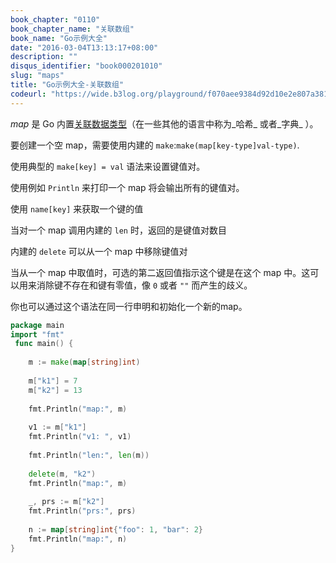 ```yaml
---
book_chapter: "0110"
book_chapter_name: "关联数组"
book_name: "Go示例大全"
date: "2016-03-04T13:13:17+08:00"
description: ""
disqus_identifier: "book000201010"
slug: "maps"
title: "Go示例大全-关联数组"
codeurl: "https://wide.b3log.org/playground/f070aee9384d92d10e2e807a3814617d.go"
---
```

 
_map_ 是 Go 内置[关联数据类型](http://zh.wikipedia.org/wiki/关联数组)（在一些其他的语言中称为_哈希_ 或者_字典_ ）。







要创建一个空 map，需要使用内建的 `make`:`make(map[key-type]val-type)`.

使用典型的 `make[key] = val` 语法来设置键值对。

使用例如 `Println` 来打印一个 map 将会输出所有的键值对。

使用 `name[key]` 来获取一个键的值

当对一个 map 调用内建的 `len` 时，返回的是键值对数目

内建的 `delete` 可以从一个 map 中移除键值对

当从一个 map 中取值时，可选的第二返回值指示这个键是在这个 map 中。这可以用来消除键不存在和键有零值，像 `0` 或者 `""` 而产生的歧义。

你也可以通过这个语法在同一行申明和初始化一个新的map。
 

```go
package main  
import "fmt"  
 func main() {  
 
    m := make(map[string]int)  
 
    m["k1"] = 7
    m["k2"] = 13  
 
    fmt.Println("map:", m)  
 
    v1 := m["k1"]
    fmt.Println("v1: ", v1)  
 
    fmt.Println("len:", len(m))  
 
    delete(m, "k2")
    fmt.Println("map:", m)  
 
    _, prs := m["k2"]
    fmt.Println("prs:", prs)  
 
    n := map[string]int{"foo": 1, "bar": 2}
    fmt.Println("map:", n)
}  
```

